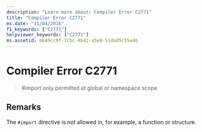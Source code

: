 ```yaml
---
description: "Learn more about: Compiler Error C2771"
title: "Compiler Error C2771"
ms.date: "11/04/2016"
f1_keywords: ["C2771"]
helpviewer_keywords: ["C2771"]
ms.assetid: b649cc9f-7cbc-4b42-a5e8-51dad5c55e4b
---
```

# Compiler Error C2771

> #import only permitted at global or namespace scope

## Remarks

The `#import` directive is not allowed in, for example, a function or structure.
